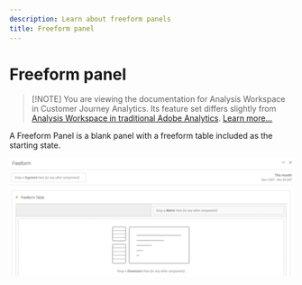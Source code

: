 ```yaml
---
description: Learn about freeform panels
title: Freeform panel
---
```


# Freeform panel

>[!NOTE] You are viewing the documentation for Analysis Workspace in Customer Journey Analytics. Its feature set differs slightly from [Analysis Workspace in traditional Adobe Analytics](https://docs.adobe.com/content/help/en/analytics/analyze/analysis-workspace/home.html). [Learn more...](/help/getting-started/cja-aa.md)

A Freeform Panel is a blank panel with a freeform table included as the starting state.

![](assets/freeform-panel.png)

